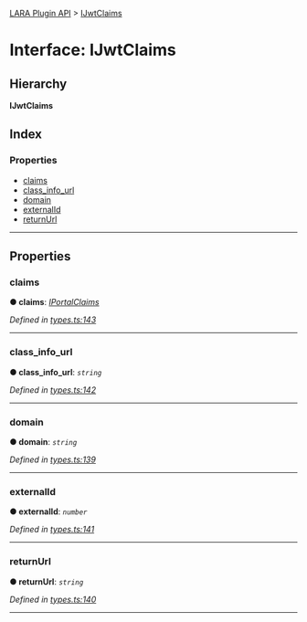 [LARA Plugin API](../README.md) > [IJwtClaims](../interfaces/ijwtclaims.md)

# Interface: IJwtClaims

## Hierarchy

**IJwtClaims**

## Index

### Properties

* [claims](ijwtclaims.md#claims)
* [class_info_url](ijwtclaims.md#class_info_url)
* [domain](ijwtclaims.md#domain)
* [externalId](ijwtclaims.md#externalid)
* [returnUrl](ijwtclaims.md#returnurl)

---

## Properties

<a id="claims"></a>

###  claims

**● claims**: *[IPortalClaims](iportalclaims.md)*

*Defined in [types.ts:143](../../../lara-typescript/src/plugin-api/types.ts#L143)*

___
<a id="class_info_url"></a>

###  class_info_url

**● class_info_url**: *`string`*

*Defined in [types.ts:142](../../../lara-typescript/src/plugin-api/types.ts#L142)*

___
<a id="domain"></a>

###  domain

**● domain**: *`string`*

*Defined in [types.ts:139](../../../lara-typescript/src/plugin-api/types.ts#L139)*

___
<a id="externalid"></a>

###  externalId

**● externalId**: *`number`*

*Defined in [types.ts:141](../../../lara-typescript/src/plugin-api/types.ts#L141)*

___
<a id="returnurl"></a>

###  returnUrl

**● returnUrl**: *`string`*

*Defined in [types.ts:140](../../../lara-typescript/src/plugin-api/types.ts#L140)*

___

